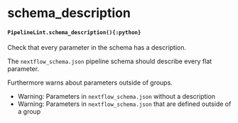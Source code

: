 # schema_description

#### `PipelineLint.schema_description(){:python}`

Check that every parameter in the schema has a description.

The `nextflow_schema.json` pipeline schema should describe every flat parameter.

Furthermore warns about parameters outside of groups.

- Warning: Parameters in `nextflow_schema.json` without a description
- Warning: Parameters in `nextflow_schema.json` that are defined outside of a group
